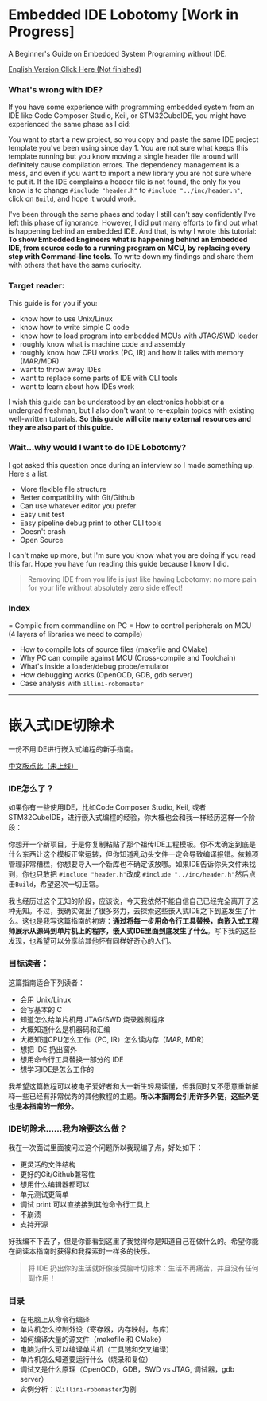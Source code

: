 # Embedded IDE Lobotomy [Work in Progress]

A Beginner's Guide on Embedded System Programing without IDE.

[English Version Click Here (Not finished)](./Embedded_IDE_Lobotomy_EN.md)

### What's wrong with IDE?

If you have some experience with programming embedded system from an IDE like Code Composer Studio, Keil, or STM32CubeIDE, you might have experienced the same phase as I did:

You want to start a new project, so you copy and paste the same IDE project template you've been using since day 1. You are not sure what keeps this template running but you know moving a single header file around will definitely cause compilation errors. The dependency management is a mess, and even if you want to import a new library you are not sure where to put it. If the IDE complains a header file is not found, the only fix you know is to change `#include "header.h"` to `#include "../inc/header.h"`, click on `Build`, and hope it would work.

I've been through the same phaes and today I still can't say confidently I've left this phase of ignorance. However, I did put many efforts to find out what is happening behind an embedded IDE. And that, is why I wrote this tutorial:
 **To show Embedded Engineers what is happening behind an Embedded IDE, from source code to a running program on MCU, by replacing every step with Command-line tools**. To write down my findings and share them with others that have the same curiocity.


### Target reader:

This guide is for you if you:

- know how to use Unix/Linux
- know how to write simple C code
- know how to load program into embedded MCUs with JTAG/SWD loader
- roughly know what is machine code and assembly
- roughly know how CPU works (PC, IR) and how it talks with memory (MAR/MDR)
- want to throw away IDEs
- want to replace some parts of IDE with CLI tools
- want to learn about how IDEs work

I wish this guide can be understood by an electronics hobbist or a undergrad freshman, but I also don't want to re-explain topics with existing well-written tutorials. **So this guide will cite many external resources and they are also part of this guide.**

### Wait...why would I want to do IDE Lobotomy?

I got asked this question once during an interview so I made something up. Here's a list.

- More flexible file structure
- Better compatibility with Git/Github
- Can use whatever editor you prefer
- Easy unit test
- Easy pipeline debug print to other CLI tools
- Doesn't crash
- Open Source

I can't make up more, but I'm sure you know what you are doing if you read this far. Hope you have fun reading this guide because I know I did.

> Removing IDE from you life is just like having Lobotomy: no more pain for your life without absolutely zero side effect!

### Index
= Compile from commandline on PC
= How to control peripherals on MCU (4 layers of libraries we need to compile)
- How to compile lots of source files (makefile and CMake)
- Why PC can compile against MCU (Cross-compile and Toolchain)
- What's inside a loader/debug probe/emulator
- How debugging works (OpenOCD, GDB, gdb server)
- Case analysis with `illini-robomaster`

---

# 嵌入式IDE切除术

一份不用IDE进行嵌入式编程的新手指南。

[中文版点此（未上线）]()

### IDE怎么了？
如果你有一些使用IDE，比如Code Composer Studio, Keil, 或者STM32CubeIDE，进行嵌入式编程的经验，你大概也会和我一样经历这样一个阶段：

你想开一个新项目，于是你复制粘贴了那个祖传IDE工程模板。你不太确定到底是什么东西让这个模板正常运转，但你知道乱动头文件一定会导致编译报错。依赖项管理非常糟糕，你想要导入一个新库也不确定该放哪。如果IDE告诉你头文件未找到，你也只敢把 `#include "header.h"`改成 `#include "../inc/header.h"`然后点击`Build`，希望这次一切正常。

我也经历过这个无知的阶段，应该说，今天我依然不能自信自己已经完全离开了这种无知。不过，我确实做出了很多努力，去探索这些嵌入式IDE之下到底发生了什么。这也是我写这篇指南的初衷：**通过将每一步用命令行工具替换，向嵌入式工程师展示从源码到单片机上的程序，嵌入式IDE里面到底发生了什么**。写下我的这些发现，也希望可以分享给其他怀有同样好奇心的人们。

### 目标读者：

这篇指南适合下列读者：
- 会用 Unix/Linux
- 会写基本的 C
- 知道怎么给单片机用 JTAG/SWD 烧录器刷程序
- 大概知道什么是机器码和汇编
- 大概知道CPU怎么工作（PC, IR）怎么读内存（MAR, MDR）
- 想把 IDE 扔出窗外
- 想用命令行工具替换一部分的 IDE
- 想学习IDE是怎么工作的

我希望这篇教程可以被电子爱好者和大一新生轻易读懂，但我同时又不愿意重新解释一些已经有非常优秀的其他教程的主题。**所以本指南会引用许多外链，这些外链也是本指南的一部分。**

### IDE切除术……我为啥要这么做？

我在一次面试里面被问过这个问题所以我现编了点，好处如下：

- 更灵活的文件结构
- 更好的Git/Github兼容性
- 想用什么编辑器都可以
- 单元测试更简单
- 调试 print 可以直接接到其他命令行工具上
- 不崩溃
- 支持开源

好我编不下去了，但是你都看到这里了我觉得你是知道自己在做什么的。希望你能在阅读本指南时获得和我探索时一样多的快乐。

> 将 IDE 扔出你的生活就好像接受脑叶切除术：生活不再痛苦，并且没有任何副作用！

### 目录

- 在电脑上从命令行编译
- 单片机怎么控制外设（寄存器，内存映射，与库）
- 如何编译大量的源文件（makefile 和 CMake）
- 电脑为什么可以编译单片机（工具链和交叉编译）
- 单片机怎么知道要运行什么（烧录和复位）
- 调试又是什么原理（OpenOCD，GDB，SWD vs JTAG, 调试器，gdb server）
- 实例分析：以`illini-robomaster`为例

